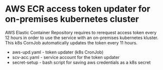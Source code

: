 # AWS ECR access token updater for on-premises kubernetes cluster
AWS Elastic Container Repository requires to rerequest access token every 12 hours in order to use the service with an on-premises kubernetes kluster. This k8s CornJob automatically updates the token every 11 hours.
- aws-upd.yaml - token updater (k8s CronJob)
- scv-acc.yaml - service account for the token updater
- secret-setup - bash script for saving aws credentials as a k8s secret
